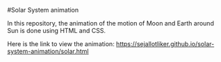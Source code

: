 #Solar System animation

In this repository, the animation of the motion of Moon and Earth around Sun is done using HTML and CSS. 

Here is the link to view the animation:
https://sejallotliker.github.io/solar-system-animation/solar.html
